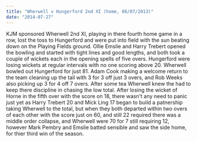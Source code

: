 ```yaml
---
title: "Wherwell v Hungerford 2nd XI (home, 06/07/2013)"
date: "2014-07-27"
---
```


KJM sponsored Wherwell 2nd XI, playing in there fourth home game in a row, lost the toss to Hungerford and were put into field with the sun beating down on the Playing Fields ground. Ollie Emslie and Harry Trebert opened the bowling and started with tight lines and good lengths, and both took a couple of wickets each in the opening spells of five overs. Hungerford were losing wickets at regular intervals with no one scoring above 20. Wherwell bowled out Hungerford for just 81. Adam Cook making a welcome return to the team cleaning up the tail with 3 for 3 off just 3 overs, and Rob Weeks also picking up 3 for 4 off 7 overs. After some tea Wherwell knew the had to keep there discipline in chasing the low total. After losing the wicket of Horne in the fifth over with the score on 18, there wasn't any need to panic just yet as Harry Trebert 20 and Mick Ling 17 began to build a patnership taking Wherwell to the total, but when they both departed within two overs of each other with the score just on 60, and still 22 required there was a middle order collapse, and Wherwell were 70 for 7 still requiring 12, however Mark Pembry and Emslie batted sensible and saw the side home, for thier third win of the season.
